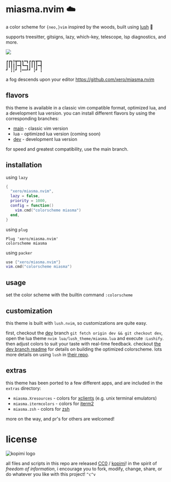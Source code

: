 # miasma.nvim ☁️

a color scheme for `{neo,}vim` inspired by the woods, built using [lush](https://github.com/rktjmp/lush.nvim) 👄

supports treesitter, gitsigns, lazy, which-key, telescope, lsp diagnostics, and more.

![](https://raw.githubusercontent.com/xero/dotfiles/vps/preview.jpg)
```
┏┏┓o┳━┓┓━┓┏┏┓┳━┓
┃┃┃┃┃━┫┗━┓┃┃┃┃━┫
┛ ┇┇┛ ┇━━┛┛ ┇┛ ┇
```
a fog descends upon your editor
https://github.com/xero/miasma.nvim

## flavors

this theme is available in a classic vim compatible format, optimized lua, and a development lua version. you can install different flavors by using the corresponding branches:

* [main](https://github.com/xero/miasma.nvim/tree/main) - classic vim version
* lua - optimized lua version (coming soon)
* [dev](https://github.com/xero/miasma.nvim/tree/dev) - development lua version

for speed and greatest compatibility, use the main branch.

## installation

using `lazy`

```lua
{
  "xero/miasma.nvim",
  lazy = false,
  priority = 1000,
  config = function()
    vim.cmd("colorscheme miasma")
  end,
}
```

using `plug`

```vim
Plug 'xero/miasma.nvim'
colorscheme miasma
```

using `packer`

```lua
use {"xero/miasma.nvim"}
vim.cmd("colorscheme miasma")
```

## usage

set the color scheme with the builtin command `:colorscheme`

## customization

this theme is built with `lush.nvim`, so customizations are quite easy. 

first, checkout the [dev](https://github.com/xero/miasma.nvim/tree/dev) branch `git fetch origin dev && git checkout dev`, open the lua theme `nvim lua/lush_theme/miasma.lua` and execute `:Lushify`. then adjust colors to suit your taste with real-time feedback. checkout [the dev branch readme](https://github.com/xero/miasma.nvim/blob/dev/README.md) for details on building the optimized colorscheme. lots more details on using `lush` in [their repo](https://github.com/rktjmp/lush.nvim).

## extras

this theme has been ported to a few different apps, and are included in the `extras` directory:

* `miasma.Xresources` - colors for [xclients](https://wiki.archlinux.org/title/x_resources) (e.g. unix terminal emulators)
* `miasma.itermcolors` - colors for [iterm2](https://iterm2.com)
* `miasma.zsh` - colors for [zsh](https://zsh.org)

more on the way, and pr's for others are welcomed!

# license

![kopimi logo](https://gist.githubusercontent.com/xero/cbcd5c38b695004c848b73e5c1c0c779/raw/6b32899b0af238b17383d7a878a69a076139e72d/kopimi-sm.png)

all files and scripts in this repo are released [CC0](https://creativecommons.org/publicdomain/zero/1.0/) / [kopimi](https://kopimi.com)! in the spirit of _freedom of information_, i encourage you to fork, modify, change, share, or do whatever you like with this project! `^c^v`
